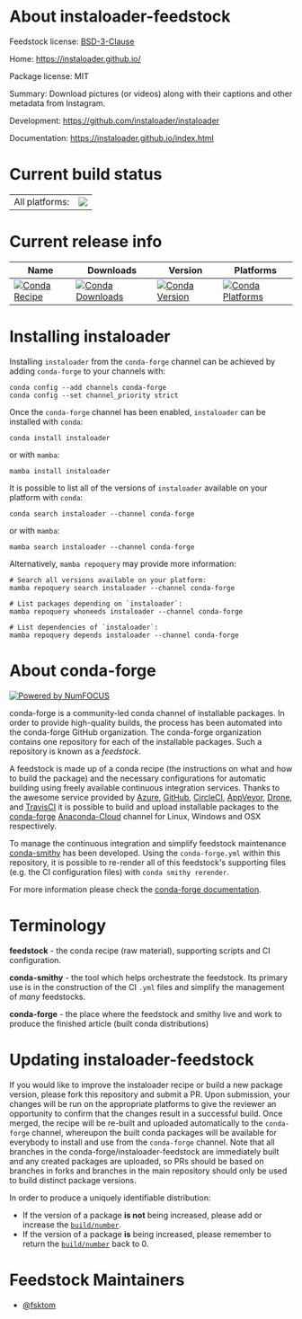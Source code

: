 About instaloader-feedstock
===========================

Feedstock license: [BSD-3-Clause](https://github.com/conda-forge/instaloader-feedstock/blob/main/LICENSE.txt)

Home: https://instaloader.github.io/

Package license: MIT

Summary: Download pictures (or videos) along with their captions and other metadata from Instagram.

Development: https://github.com/instaloader/instaloader

Documentation: https://instaloader.github.io/index.html

Current build status
====================


<table><tr><td>All platforms:</td>
    <td>
      <a href="https://dev.azure.com/conda-forge/feedstock-builds/_build/latest?definitionId=18716&branchName=main">
        <img src="https://dev.azure.com/conda-forge/feedstock-builds/_apis/build/status/instaloader-feedstock?branchName=main">
      </a>
    </td>
  </tr>
</table>

Current release info
====================

| Name | Downloads | Version | Platforms |
| --- | --- | --- | --- |
| [![Conda Recipe](https://img.shields.io/badge/recipe-instaloader-green.svg)](https://anaconda.org/conda-forge/instaloader) | [![Conda Downloads](https://img.shields.io/conda/dn/conda-forge/instaloader.svg)](https://anaconda.org/conda-forge/instaloader) | [![Conda Version](https://img.shields.io/conda/vn/conda-forge/instaloader.svg)](https://anaconda.org/conda-forge/instaloader) | [![Conda Platforms](https://img.shields.io/conda/pn/conda-forge/instaloader.svg)](https://anaconda.org/conda-forge/instaloader) |

Installing instaloader
======================

Installing `instaloader` from the `conda-forge` channel can be achieved by adding `conda-forge` to your channels with:

```
conda config --add channels conda-forge
conda config --set channel_priority strict
```

Once the `conda-forge` channel has been enabled, `instaloader` can be installed with `conda`:

```
conda install instaloader
```

or with `mamba`:

```
mamba install instaloader
```

It is possible to list all of the versions of `instaloader` available on your platform with `conda`:

```
conda search instaloader --channel conda-forge
```

or with `mamba`:

```
mamba search instaloader --channel conda-forge
```

Alternatively, `mamba repoquery` may provide more information:

```
# Search all versions available on your platform:
mamba repoquery search instaloader --channel conda-forge

# List packages depending on `instaloader`:
mamba repoquery whoneeds instaloader --channel conda-forge

# List dependencies of `instaloader`:
mamba repoquery depends instaloader --channel conda-forge
```


About conda-forge
=================

[![Powered by
NumFOCUS](https://img.shields.io/badge/powered%20by-NumFOCUS-orange.svg?style=flat&colorA=E1523D&colorB=007D8A)](https://numfocus.org)

conda-forge is a community-led conda channel of installable packages.
In order to provide high-quality builds, the process has been automated into the
conda-forge GitHub organization. The conda-forge organization contains one repository
for each of the installable packages. Such a repository is known as a *feedstock*.

A feedstock is made up of a conda recipe (the instructions on what and how to build
the package) and the necessary configurations for automatic building using freely
available continuous integration services. Thanks to the awesome service provided by
[Azure](https://azure.microsoft.com/en-us/services/devops/), [GitHub](https://github.com/),
[CircleCI](https://circleci.com/), [AppVeyor](https://www.appveyor.com/),
[Drone](https://cloud.drone.io/welcome), and [TravisCI](https://travis-ci.com/)
it is possible to build and upload installable packages to the
[conda-forge](https://anaconda.org/conda-forge) [Anaconda-Cloud](https://anaconda.org/)
channel for Linux, Windows and OSX respectively.

To manage the continuous integration and simplify feedstock maintenance
[conda-smithy](https://github.com/conda-forge/conda-smithy) has been developed.
Using the ``conda-forge.yml`` within this repository, it is possible to re-render all of
this feedstock's supporting files (e.g. the CI configuration files) with ``conda smithy rerender``.

For more information please check the [conda-forge documentation](https://conda-forge.org/docs/).

Terminology
===========

**feedstock** - the conda recipe (raw material), supporting scripts and CI configuration.

**conda-smithy** - the tool which helps orchestrate the feedstock.
                   Its primary use is in the construction of the CI ``.yml`` files
                   and simplify the management of *many* feedstocks.

**conda-forge** - the place where the feedstock and smithy live and work to
                  produce the finished article (built conda distributions)


Updating instaloader-feedstock
==============================

If you would like to improve the instaloader recipe or build a new
package version, please fork this repository and submit a PR. Upon submission,
your changes will be run on the appropriate platforms to give the reviewer an
opportunity to confirm that the changes result in a successful build. Once
merged, the recipe will be re-built and uploaded automatically to the
`conda-forge` channel, whereupon the built conda packages will be available for
everybody to install and use from the `conda-forge` channel.
Note that all branches in the conda-forge/instaloader-feedstock are
immediately built and any created packages are uploaded, so PRs should be based
on branches in forks and branches in the main repository should only be used to
build distinct package versions.

In order to produce a uniquely identifiable distribution:
 * If the version of a package **is not** being increased, please add or increase
   the [``build/number``](https://docs.conda.io/projects/conda-build/en/latest/resources/define-metadata.html#build-number-and-string).
 * If the version of a package **is** being increased, please remember to return
   the [``build/number``](https://docs.conda.io/projects/conda-build/en/latest/resources/define-metadata.html#build-number-and-string)
   back to 0.

Feedstock Maintainers
=====================

* [@fsktom](https://github.com/fsktom/)


